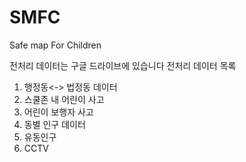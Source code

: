 # SMFC
Safe map For Children

전처리 데이터는 구글 드라이브에 있습니다
전처리 데이터 목록
1. 행정동<-> 법정동 데이터
2. 스쿨존 내 어린이 사고
3. 어린이 보행자 사고
4. 동별 인구 데이터
5. 유동인구 
6. CCTV
